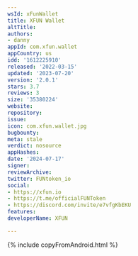 ```yaml
---
wsId: xFunWallet
title: XFUN Wallet
altTitle: 
authors:
- danny
appId: com.xfun.wallet
appCountry: us
idd: '1612225910'
released: '2022-03-15'
updated: '2023-07-20'
version: '2.0.1'
stars: 3.7
reviews: 3
size: '35380224'
website: 
repository: 
issue: 
icon: com.xfun.wallet.jpg
bugbounty: 
meta: stale
verdict: nosource
appHashes: 
date: '2024-07-17'
signer: 
reviewArchive: 
twitter: FUNtoken_io
social:
- https://xfun.io
- https://t.me/officialFUNToken
- https://discord.com/invite/e7vfgKbEKU
features: 
developerName: XFUN

---
```


{% include copyFromAndroid.html %}
